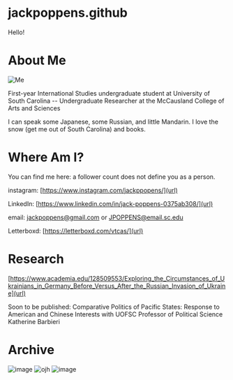# jackpoppens.github
Hello!
# About Me
![Me](https://github.com/user-attachments/assets/fc12cc0a-7909-48da-a563-8e20bef1e3c4)

First-year International Studies undergraduate student at University of South Carolina -- Undergraduate Researcher at the McCausland College of Arts and Sciences

I can speak some Japanese, some Russian, and little Mandarin. I love the snow (get me out of South Carolina) and books.
# Where Am I?

You can find me here:
a follower count does not define you as a person.

instagram: [https://www.instagram.com/jackppopens/](url)

LinkedIn: [https://www.linkedin.com/in/jack-poppens-0375ab308/](url)

email: jackpoppens@gmail.com or JPOPPENS@email.sc.edu

Letterboxd: [https://letterboxd.com/vtcas/](url)
# Research
[https://www.academia.edu/128509553/Exploring_the_Circumstances_of_Ukrainians_in_Germany_Before_Versus_After_the_Russian_Invasion_of_Ukraine](url)

Soon to be published: Comparative Politics of Pacific States: Response to American and Chinese Interests with UOFSC Professor of Political Science Katherine Barbieri

# Archive
![image](https://github.com/user-attachments/assets/5844e50e-659d-4321-9ea7-756dc5914588)
![ojh](https://github.com/user-attachments/assets/0ad11026-875e-4159-a7be-636bce05fe78)
![image](https://github.com/user-attachments/assets/c034df41-0561-452d-90d4-3fe6424fdcf2)









